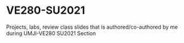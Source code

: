 # VE280-SU2021
Projects, labs, review class slides that is authored/co-authored by me during UMJI-VE280 SU2021 Section
